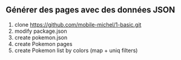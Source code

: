 ## Générer des pages avec des données JSON
1. clone https://github.com/mobile-michel/1-basic.git
2. modify package.json
3. create pokemon.json
4. create Pokemon pages
5. create Pokemon list by colors (map + uniq filters)